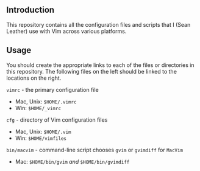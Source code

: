 
Introduction
------------

This repository contains all the configuration files and scripts that I (Sean
Leather) use with Vim across various platforms.

Usage
-----

You should create the appropriate links to each of the files or directories in
this repository. The following files on the left should be linked to the
locations on the right.

`vimrc`         - the primary configuration file
*  Mac, Unix:   `$HOME/.vimrc`
*  Win:         `$HOME/_vimrc`

`cfg`           - directory of Vim configuration files
*  Mac, Unix:   `$HOME/.vim`
*  Win:         `$HOME/vimfiles`

`bin/macvim`    - command-line script chooses `gvim` or `gvimdiff` for `MacVim`
*  Mac:         `$HOME/bin/gvim` *and* `$HOME/bin/gvimdiff`

